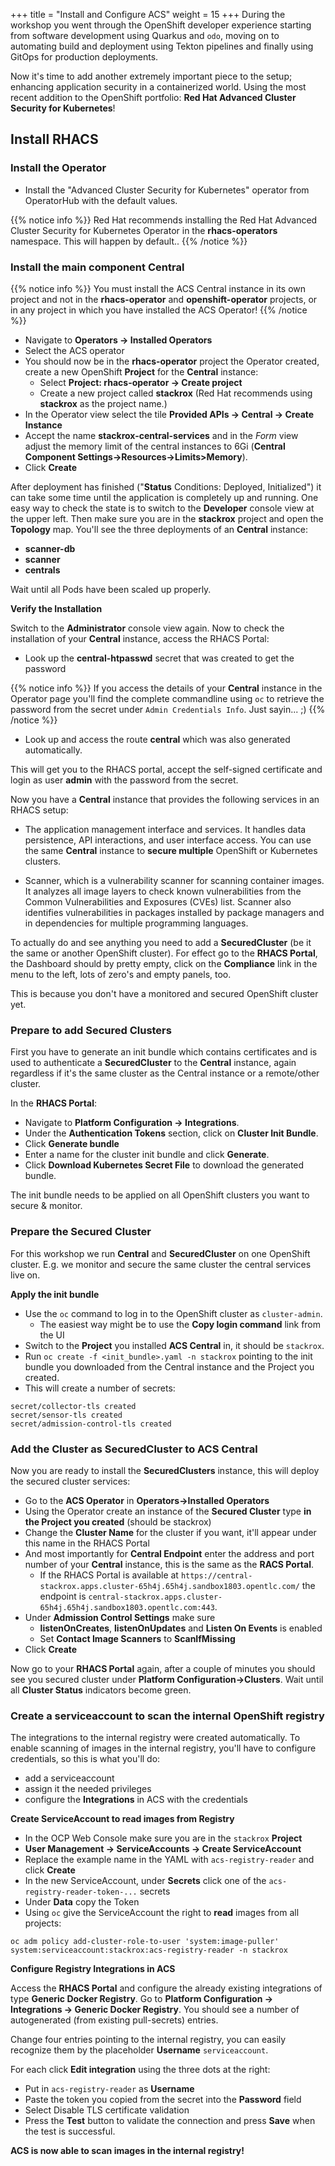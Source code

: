 +++
title = "Install and Configure ACS"
weight = 15
+++
During the workshop you went through the OpenShift developer experience starting from software development using Quarkus and `odo`, moving on to automating build and deployment using Tekton pipelines and finally using GitOps for production deployments.

Now it's time to add another extremely important piece to the setup; enhancing application security in a containerized world. Using the most recent addition to the OpenShift portfolio: **Red Hat Advanced Cluster Security for Kubernetes**!

## Install RHACS
### Install the Operator
- Install the "Advanced Cluster Security for Kubernetes" operator from OperatorHub with the default values.

{{% notice info %}}
Red Hat recommends installing the Red Hat Advanced Cluster Security for Kubernetes Operator in the **rhacs-operators** namespace. This will happen by default..
{{% /notice %}}

### Install the main component **Central**

{{% notice info %}}
You must install the ACS Central instance in its own project and not in the **rhacs-operator** and **openshift-operator** projects, or in any project in which you have installed the ACS Operator!
{{% /notice %}}

- Navigate to **Operators → Installed Operators**
- Select the ACS operator
- You should now be in the **rhacs-operator** project the Operator created, create a new OpenShift **Project** for the **Central** instance:
  - Select **Project: rhacs-operator → Create project**
  - Create a new project called **stackrox** (Red Hat recommends using **stackrox** as the project name.)
- In the Operator view select the tile **Provided APIs → Central → Create Instance**
- Accept the name **stackrox-central-services** and in the *Form* view adjust the memory limit of the central instances to 6Gi (**Central Component Settings->Resources->Limits>Memory**).
- Click **Create**

After deployment has finished ("**Status** Conditions: Deployed, Initialized") it can take some time until the application is completely up and running. One easy way to check the state is to switch to the **Developer** console view at the upper left. Then make sure you are in the **stackrox** project and open the **Topology** map. You'll see the three deployments of an **Central** instance:
- **scanner-db** 
- **scanner**
- **centrals**

Wait until all Pods have been scaled up properly.

**Verify the Installation**

Switch to the **Administrator** console view again. Now to check the installation of your **Central** instance, access the RHACS Portal:
  - Look up the **central-htpasswd** secret that was created to get the password

{{% notice info %}}
If you access the details of your **Central** instance in the Operator page you'll find the complete commandline using `oc` to retrieve the password from the secret under `Admin Credentials Info`. Just sayin... ;)
{{% /notice %}}
  
  - Look up  and access the route **central** which was also generated automatically.

This will get you to the RHACS portal, accept the self-signed certificate and login as user **admin** with the password from the secret.

Now you have a **Central** instance that provides the following services in an
RHACS setup:

- The application management interface and services. It handles data persistence, API interactions, and user interface access. You can use the same **Central** instance to **secure multiple** OpenShift or Kubernetes clusters.

- Scanner, which is a vulnerability scanner for  scanning container images. It analyzes all image layers to check known vulnerabilities from the Common Vulnerabilities and Exposures (CVEs) list. Scanner also identifies vulnerabilities in packages installed by package managers and in dependencies for multiple programming languages.

To actually do and see anything you need to add a **SecuredCluster** (be it the same or another OpenShift cluster). For effect go to the **RHACS Portal**, the Dashboard should by pretty empty, click on the **Compliance** link in the menu to the left, lots of zero's and empty panels, too.

This is because you don't have a monitored and secured OpenShift cluster yet.

### Prepare to add Secured Clusters

First you have to generate an init bundle which contains certificates and is used to authenticate a **SecuredCluster** to the **Central** instance, again regardless if it's the same cluster as the Central instance or a remote/other cluster.

In the **RHACS Portal**:

- Navigate to **Platform Configuration → Integrations**.
- Under the **Authentication Tokens** section, click on **Cluster Init Bundle**.
- Click **Generate bundle**
- Enter a name for the cluster init bundle and click **Generate**.
- Click **Download Kubernetes Secret File** to download the generated bundle.

The init bundle needs to be applied on all OpenShift clusters you want to secure & monitor.

### Prepare the Secured Cluster
For this workshop we run **Central** and **SecuredCluster** on one OpenShift cluster. E.g. we monitor and secure the same cluster the central services live on.

**Apply the init bundle**

- Use the `oc` command to log in to the OpenShift cluster as `cluster-admin`.
  - The easiest way might be to use the **Copy login command** link from the UI
- Switch to the **Project** you installed **ACS Central** in, it should be `stackrox`.
- Run `oc create -f <init_bundle>.yaml -n stackrox` pointing to the init bundle you downloaded from the Central instance and the Project you created.
- This will create a number of secrets:

```
secret/collector-tls created
secret/sensor-tls created
secret/admission-control-tls created
```

### Add the Cluster as **SecuredCluster** to **ACS Central**

Now you are ready to install the **SecuredClusters** instance, this will deploy the secured cluster services:

- Go to the **ACS Operator** in **Operators->Installed Operators**
- Using the Operator create an instance of the **Secured Cluster** type **in the Project you created** (should be stackrox)
- Change the **Cluster Name** for the cluster if you want, it'll appear under this name in the RHACS Portal
- And most importantly for **Central Endpoint**  enter the address and port number of your **Central** instance, this is the same as the **RACS Portal**.
  - If the RHACS Portal is available at `https://central-stackrox.apps.cluster-65h4j.65h4j.sandbox1803.opentlc.com/` the endpoint is `central-stackrox.apps.cluster-65h4j.65h4j.sandbox1803.opentlc.com:443`.
- Under **Admission Control Settings** make sure
  - **listenOnCreates**, **listenOnUpdates** and **Listen On Events** is enabled
  - Set **Contact Image Scanners** to **ScanIfMissing**
- Click **Create**

Now go to your **RHACS Portal** again, after a couple of minutes you should see you secured cluster under **Platform Configuration->Clusters**. Wait until all **Cluster Status** indicators become green.

### Create a serviceaccount to scan the internal OpenShift registry
The integrations to the internal registry were created automatically. To enable scanning of images in the internal registry, you'll have to configure credentials, so this is what you'll do:

- add a serviceaccount
- assign it the needed privileges
- configure the **Integrations** in ACS with the credentials

**Create ServiceAccount to read images from Registry**
- In the OCP Web Console make sure you are in the `stackrox` **Project**
- **User Management -> ServiceAccounts -> Create ServiceAccount**
- Replace the example name in the YAML with `acs-registry-reader` and click **Create**
- In the new ServiceAccount, under **Secrets** click one of the `acs-registry-reader-token-...` secrets
- Under **Data** copy the Token
- Using `oc` give the ServiceAccount the right to **read** images from all projects:
<!-- 
```
oc adm policy add-cluster-role-to-user 'system:image-puller' -z acs-registry-reader -n stackrox
```

or -->

```
oc adm policy add-cluster-role-to-user 'system:image-puller' system:serviceaccount:stackrox:acs-registry-reader -n stackrox
```
<!-- And you'll need the service address for the registry, look it up e.g. from the **Environment** of a registry pod.
  - It should be something like: `image-registry.openshift-image-registry.svc:5000` -->


**Configure Registry Integrations in ACS**

Access the **RHACS Portal** and configure the already existing integrations of type **Generic Docker Registry**. Go to **Platform Configuration -> Integrations -> Generic Docker Registry**. You should see a number of autogenerated (from existing pull-secrets) entries. 

Change four entries pointing to the internal registry, you can easily recognize them by the placeholder **Username** `serviceaccount`.

For each click **Edit integration** using the three dots at the right:
- Put in `acs-registry-reader` as **Username**
- Paste the token you copied from the secret into the **Password** field
- Select Disable TLS certificate validation
- Press the **Test** button to validate the connection and press **Save** when the test is successful.

**ACS is now able to scan images in the internal registry!**
